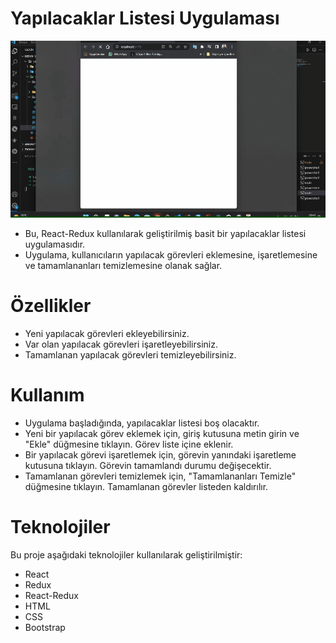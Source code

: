 # Yapılacaklar Listesi Uygulaması

<img src="/gif/gif.gif">

- Bu, React-Redux kullanılarak geliştirilmiş basit bir yapılacaklar listesi uygulamasıdır.
- Uygulama, kullanıcıların yapılacak görevleri eklemesine, işaretlemesine ve tamamlananları temizlemesine olanak sağlar.

# Özellikler
- Yeni yapılacak görevleri ekleyebilirsiniz.
- Var olan yapılacak görevleri işaretleyebilirsiniz.
- Tamamlanan yapılacak görevleri temizleyebilirsiniz.

# Kullanım
- Uygulama başladığında, yapılacaklar listesi boş olacaktır.
- Yeni bir yapılacak görev eklemek için, giriş kutusuna metin girin ve "Ekle" düğmesine tıklayın. Görev liste içine eklenir.
- Bir yapılacak görevi işaretlemek için, görevin yanındaki işaretleme kutusuna tıklayın. Görevin tamamlandı durumu          değişecektir.
- Tamamlanan görevleri temizlemek için, "Tamamlananları Temizle" düğmesine tıklayın. Tamamlanan görevler listeden kaldırılır.


# Teknolojiler
Bu proje aşağıdaki teknolojiler kullanılarak geliştirilmiştir:

- React
- Redux
- React-Redux
- HTML
- CSS
- Bootstrap
